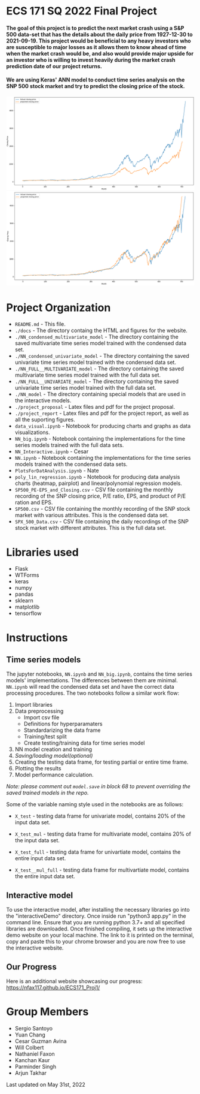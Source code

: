 # ECS 171 SQ 2022 Final Project

#### The goal of this project is to predict the next market crash using a S\&P 500 data-set that has the details about the daily price from 1927-12-30 to 2021-09-19. This project would be beneficial to any heavy investors who are susceptible to major losses as it allows them to know ahead of time when the market crash would be, and also would provide major upside for an investor who is willing to invest heavily during the market crash prediction date of our project returns. 

#### We are using Keras' ANN model to conduct time series analysis on the SNP 500 stock market and try to predict the closing price of the stock.

![Example](./project_report/p7.png)
![Example](./project_report/p8.png)
# 

# Project Organization

- `README.md` - This file. 
- `./docs` - The directory containg the HTML and figures for the website.
- `./NN_condensed_multivariate_model` - The directory containing the saved multivariate time series model trained with the condensed data set. 
- `./NN_condensed_univariate_model` - The directory containing the saved univariate time series model trained with the condensed data set. 
- `./NN_FULL__MULTIVARIATE_model` - The directory containing the saved multivariate time series model trained with the full data set. 
- `./NN_FULL__UNIVARIATE_model` - The directory containing the saved univariate time series model trained with the full data set. 
- `./NN_model` - The directory containing special models that are used in the interactive models.
- `./project_proposal` - Latex files and pdf for the project proposal.
- `./project_report` - Latex files and pdf for the project report, as well as all the suporting figures.
- `data_visual.ipynb` - Notebook for producing charts and graphs as data visualizations.
- `NN_big.ipynb` - Notebook containing the implementations for the time series models trained with the full data sets. 
- `NN_Interactive.ipynb` - Cesar
- `NN.ipynb` - Notebook containing the implementations for the time series models trained with the condensed data sets. 
- `PlotsForDatAnalysis.ipynb` - Nate
- `poly_lin_regression.ipynb` - Notebook for producing data analysis charts (heatmap, pairplot) and linear/polynomial regression models.
- `SP500_PE-EPS_and_Closing.csv` - CSV file containing the monthly recording of the SNP closing price, P/E ratio, EPS, and product of P/E ration and EPS.
- `SP500.csv` - CSV file containing the monthly recording of the SNP stock market with various attributes. This is the condensed data set.
- `SPX_500_Data.csv` - CSV file containing the daily recordings of the SNP stock market with different attributes. This is the full data set. 

# Libraries used
 - Flask
 - WTForms
 - keras
 - numpy
 - pandas
 - sklearn
 - matplotlib
 - tensorflow

# Instructions
## Time series models
The jupyter notebooks, `NN.ipynb` and `NN_big.ipynb`, contains the time series models' implementations. The differences between them are minimal. `NN.ipynb` will read the condensed data set and have the correct data processing procedures. 
The two notebooks follow a similar work flow:
1. Import libraries
2. Data preprocessing 
    - Import csv file
    - Definitions for hyperparamaters
    - Standardarizing the data frame
    - Training/test split
    - Create testing/training data for time series model
3. NN model creation and training
4. *Saving/loading model(optional)*
5. Creating the testing data frame, for testing partial or entire time frame.
6. Plotting the results
7. Model performance calculation.

*Note: please comment out `model.save` in block 68 to prevent overriding the saved trained models in the repo.*

Some of the variable naming style used in the notebooks are as follows:
- `X_test` - testing data frame for univariate model, contains $20\%$ of the input data set. 

- `X_test_mul` - testing data frame for multivariate model, contains $20\%$ of the input data set.

- `X_test_full` - testing data frame for univartiate model, contains the entire input data set.

- `X_test__mul_full` - testing data frame for multivartiate model, contains the entire input data set.

## Interactive model
To use the interactive model, after installing the necessary libraries go into the "interactiveDemo" directory. Once inside run "python3 app.py" in the command line. Ensure that you are running python 3.7+ and all specified libraries are downloaded. Once finished compiling, it sets up the interactive demo website on your local machine. The link to it is printed on the terminal, copy and paste this to your chrome browser and you are now free to use the interactive website.

## Our Progress
Here is an additional website showcasing our progress: https://nfax117.github.io/ECS171_Proj1/
# Group Members

- Sergio Santoyo
- Yuan Chang
- Cesar Guzman Avina
- Will Colbert
- Nathaniel Faxon
- Kanchan Kaur
- Parminder Singh
- Arjun Takhar 

Last updated on May 31st, 2022
